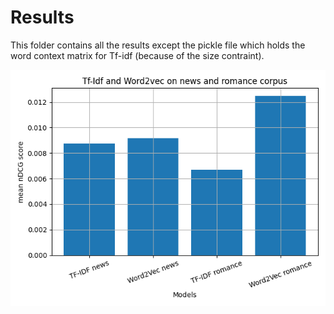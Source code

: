 # Results 

This folder contains all the results except the pickle file which holds the word context matrix for Tf-idf (because of the size contraint).

![](result.png)
